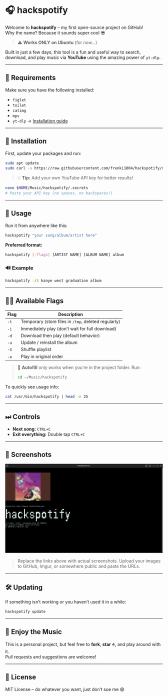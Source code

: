 # 🎧 hackspotify

Welcome to **hackspotify** – my first open-source project on GitHub!  
Why the name? Because it sounds super cool 😎

> ⚠️ **Works ONLY on Ubuntu** (for now...)

Built in just a few days, this tool is a fun and useful way to search, download, and play music via **YouTube** using the amazing power of `yt-dlp`.

---

## 🧰 Requirements

Make sure you have the following installed:

- `figlet`
- `toilet`
- `catimg`
- `mpv`
- `yt-dlp` → [Installation guide](https://github.com/yt-dlp/yt-dlp/wiki/Installation)

---

## 🚀 Installation

First, update your packages and run:

```bash
sudo apt update
sudo curl -s https://raw.githubusercontent.com/frenki1004/hackspotify/main/install.sh | bash
```

> 💡 **Tip:** Add your own YouTube API key for better results!

```bash
nano $HOME/Music/hackspotify/.secrets
# Paste your API key (no spaces, no backspaces!)
```

---

## 🎵 Usage

Run it from anywhere like this:

```bash
hackspotify "your song/album/artist here"
```

**Preferred format:**

```bash
hackspotify [-flags] [ARTIST NAME] [ALBUM NAME] album
```

### 🔊 Example

```bash
hackspotify -iS kanye west graduation album
```

---

## 🏴‍☠️ Available Flags

| Flag | Description |
|------|-------------|
| `-t` | Temporary (store files in `/tmp`, deleted regularly) |
| `-i` | Immediately play (don’t wait for full download) |
| `-d` | Download then play (default behavior) |
| `-u` | Update / reinstall the album|
| `-S` | Shuffle playlist |
| `-o` | Play in original order |

> 📝 **Autofill** only works when you’re in the project folder. Run:
>
> ```bash
> cd ~/Music/hackspotify
> ```

To quickly see usage info:

```bash
cat /usr/bin/hackspotify | head -n 25
```

---

## ⏭ Controls

- **Next song:** `CTRL+C`
- **Exit everything:** Double tap `CTRL+C`

---

## 📸 Screenshots

<p align="center">
  <img src="assets/Screenshot from 2025-03-20 00-17-09.png" width="600" alt="Hackspotify Terminal Screenshot">
</p>

> Replace the links above with actual screenshots. Upload your images to GitHub, Imgur, or somewhere public and paste the URLs.

---

## 🛠 Updating

If something isn’t working or you haven’t used it in a while:

```bash
hackspotify update
```

---

## 🤘 Enjoy the Music

This is a personal project, but feel free to **fork**, **star ⭐**, and play around with it.  
Pull requests and suggestions are welcome!

---

## 📜 License

MIT License – do whatever you want, just don’t sue me 😄
